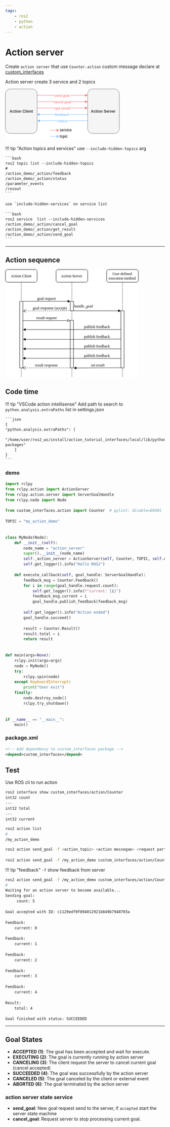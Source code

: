 ```yaml
---
tags:
    - ros2
    - python
    - action
---
```

# Action server
Create `action server` that use `Counter.action` custom message declare at [custom_interfaces](create_custom_action_msg.md) 

Action server create 3 service
and 2 topics

![](images/action_overview.png)


!!! tip "Action topics and services"
    use `--include-hidden-topics` arg

    ```bash
    ros2 topic list --include-hidden-topics 
    #
    /action_demo/_action/feedback
    /action_demo/_action/status
    /parameter_events
    /rosout
    ```

    use `include-hidden-services` on service list
    
    ```bash
    ros2 service  list --include-hidden-services 
    /action_demo/_action/cancel_goal
    /action_demo/_action/get_result
    /action_demo/_action/send_goal
    ```  
---

## Action sequence
![](images/basic_sequence.png)


## Code time
!!! tip "VSCode action intellisense"
    Add path to search to `python.analysis.extraPaths` list
    in settings.json

    ```json
    {
    "python.analysis.extraPaths": [
        "/home/user/ros2_ws/install/action_tutorial_interfaces/local/lib/python3.10/dist-packages"
        ]
    }
    ```
     
### demo

```python title="action_tutorial/my_server.py"
import rclpy
from rclpy.action import ActionServer
from rclpy.action.server import ServerGoalHandle
from rclpy.node import Node

from custom_interfaces.action import Counter  # pylint: disable=E0401

TOPIC = "my_action_demo"


class MyNode(Node):
    def __init__(self):
        node_name = "action_server"
        super().__init__(node_name)
        self._action_server = ActionServer(self, Counter, TOPIC, self.execute_callback)
        self.get_logger().info("Hello ROS2")

    def execute_callback(self, goal_handle: ServerGoalHandle):
        feedback_msg = Counter.Feedback()
        for i in range(goal_handle.request.count):
            self.get_logger().info(f"current: {i}")
            feedback_msg.current = i
            goal_handle.publish_feedback(feedback_msg)

        self.get_logger().info("Action ended")
        goal_handle.succeed()

        result = Counter.Result()
        result.total = i
        return result


def main(args=None):
    rclpy.init(args=args)
    node = MyNode()
    try:
        rclpy.spin(node)
    except KeyboardInterrupt:
        print("User exit")
    finally:
        node.destroy_node()
        rclpy.try_shutdown()


if __name__ == "__main__":
    main()
```

### package.xml
```xml
<!-- Add dependency to custom_interfaces package -->
<depend>custom_interfaces</depend>
```

## Test

Use ROS cli to run action
```bash
ros2 interface show custom_interfaces/action/Counter 
int32 count
---
int32 total
---
int32 current

```

```bash title="check for actions"
ros2 action list
#
/my_action_demo
```

```bash
ros2 action send_goal -f <action_topic> <action messegae> <request part>

ros2 action send_goal -f /my_action_demo custom_interfaces/action/Counter "{count: 5}"
```

!!! tip "feedback"
    `-f` show feedback from server 
     

```bash title="send_goal" linenums="1" hl_lines="3 4 8 23 26"
ros2 action send_goal -f /my_action_demo custom_interfaces/action/Counter "{count: 5}"
#
Waiting for an action server to become available...
Sending goal:
     count: 5

Goal accepted with ID: c1129edf0f894012921b849b7948703a

Feedback:
    current: 0

Feedback:
    current: 1

Feedback:
    current: 2

Feedback:
    current: 3

Feedback:
    current: 4

Result:
    total: 4

Goal finished with status: SUCCEEDED

```

---

## Goal States



- **ACCEPTED (1)**: The goal has been accepted and wait for execute.
- **EXECUTING (2)**: The goal is currently running by action server
- **CANCELING (3)**: The client request the server to cancel current goal (cancel accepted)
- **SUCCEEDED (4)**: The goal was successfully by the action server
- **CANCELED (5)**: The goal canceled by the client or external event
- **ABORTED (6)**: The goal terminated by the action server

### action server state service
- **send_goal**: New goal request send to the server, if `accepted` start the server state machine
- **cancel_goal**: Request server to stop processing current goal.
